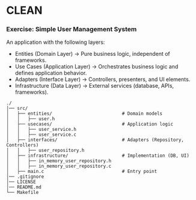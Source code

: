 # CLEAN

### Exercise: Simple User Management System

An application with the following layers:  
- Entities (Domain Layer) → Pure business logic, independent of frameworks.   
- Use Cases (Application Layer) → Orchestrates business logic and defines application behavior.   
- Adapters (Interface Layer) → Controllers, presenters, and UI elements.   
- Infrastructure (Data Layer) → External services (database, APIs, frameworks).     

```
./
│── src/
│   ├── entities/                          # Domain models
│   │   ├── user.h
│   ├── usecases/                          # Application logic
│   │   ├── user_service.h
│   │   ├── user_service.c
│   ├── interfaces/                        # Adapters (Repository, Controllers)
│   │   ├── user_repository.h
│   ├── infrastructure/                    # Implementation (DB, UI)
│   │   ├── in_memory_user_repository.h
│   │   ├── in_memory_user_repository.c
│   ├── main.c                             # Entry point
│── .gitignore
│── LICENSE
│── README.md
└── Makefile
```